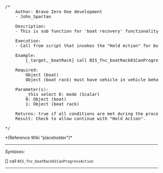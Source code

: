 <pre>/*
	Author: Bravo Zero One development
	- John_Spartan

	Description:
	- This is sub function for 'boat recovery' functionality.

	Execution:
	- Call from script that invokes the "Hold Action" for boat recovery.

	Example:
		[_target,_boatRack] call BIS_fnc_boatRack01CanProgressAction;

	Required:
		Object (boat)
		Object (boat rack) must have vehicle in vehicle behavior configured (https://community.bistudio.com/wiki/Arma_3_Vehicle_in_Vehicle_Transport).

	Parameter(s):
		_this select 0: mode (Scalar)
		0: Object (boat)
		1: Object (boat rack)

	Returns: true if all conditions are met during the process of "Hold Action", can continue with action
	Result: Check to allow continue with "Hold Action".

*/</pre>*(Reference Wiki "placeholder")*<!-- Remove this after fill-in -->


---
*Syntaxes:*

[] call `BIS_fnc_boatRack01CanProgressAction`

---
